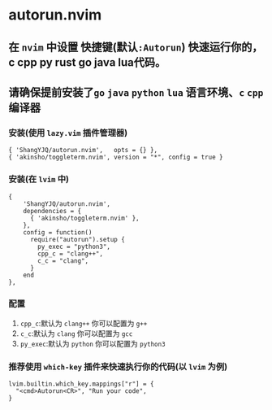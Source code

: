 # autorun.nvim

## 在 `nvim` 中设置 快捷键(默认`:Autorun`) 快速运行你的，c cpp py rust go java lua代码。
## 请确保提前安装了`go` `java` `python` `lua` 语言环境、`c` `cpp` 编译器

### 安装(使用 `lazy.vim` 插件管理器)

    { 'ShangYJQ/autorun.nvim',   opts = {} },
    { 'akinsho/toggleterm.nvim', version = "*", config = true }

### 安装(在 `lvim` 中)

    {
        'ShangYJQ/autorun.nvim',
        dependencies = {
          { 'akinsho/toggleterm.nvim' },
        },
        config = function()
          require("autorun").setup {
            py_exec = "python3",
            cpp_c = "clang++",
            c_c = "clang",
          }
        end
    },

### 配置

1. `cpp_c`:默认为 `clang++` 你可以配置为 `g++`
2. `c_c`:默认为 `clang` 你可以配置为 `gcc`
3. `py_exec`:默认为 `python` 你可以配置为 `python3`

### 推荐使用 `which-key` 插件来快速执行你的代码(以 `lvim` 为例)

    lvim.builtin.which_key.mappings["r"] = {
      "<cmd>Autorun<CR>", "Run your code",
    }
